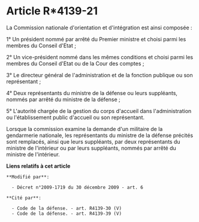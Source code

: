 # Article R*4139-21

La Commission nationale d'orientation et d'intégration est ainsi composée : 

1° Un président nommé par arrêté du Premier ministre et choisi parmi les membres du Conseil d'Etat ; 

2° Un vice-président nommé dans les mêmes conditions et choisi parmi les membres du Conseil d'Etat ou de la Cour des
comptes ; 

3° Le directeur général de l'administration et de la fonction publique ou son représentant ; 

4° Deux représentants du ministre de la défense ou leurs suppléants, nommés par arrêté du ministre de la défense ; 

5° L'autorité chargée de la gestion du corps d'accueil dans l'administration ou l'établissement public d'accueil ou son
représentant.

Lorsque la commission examine la demande d'un militaire de la gendarmerie nationale, les représentants du ministre de la
défense précités sont remplacés, ainsi que leurs suppléants, par deux représentants du ministre de l'intérieur ou par leurs
suppléants, nommés par arrêté du ministre de l'intérieur.

**Liens relatifs à cet article**

	**Modifié par**:

	  - Décret n°2009-1719 du 30 décembre 2009 - art. 6

	**Cité par**:

	  - Code de la défense. - art. R4139-30 (V)
	  - Code de la défense. - art. R4139-39 (V)
